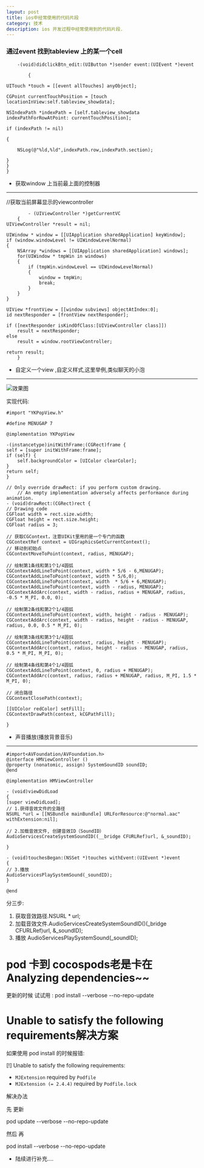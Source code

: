 ```yaml
---
layout: post
title: ios中经常使用的代码片段
category: 技术
description: ios 开发过程中经常使用到的代码片段.
---
```


### 通过event 找到tableview 上的某一个cell

    	-(void)didclickBtn_edit:(UIButton *)sender event:(UIEvent *)event

			{

    UITouch *touch = [[event allTouches] anyObject];

    CGPoint currentTouchPosition = [touch locationInView:self.tableview_showdata];

    NSIndexPath *indexPath = [self.tableview_showdata indexPathForRowAtPoint: currentTouchPosition];

    if (indexPath != nil)

    {

        NSLog(@"%ld,%ld",indexPath.row,indexPath.section);

    }
   	}
   	}
   	
* 获取window 上当前最上面的控制器
---
  		
//获取当前屏幕显示的viewcontroller
    
    	    - (UIViewController *)getCurrentVC
    	{
    UIViewController *result = nil;
     
    UIWindow * window = [[UIApplication sharedApplication] keyWindow];
    if (window.windowLevel != UIWindowLevelNormal)
    {
        NSArray *windows = [[UIApplication sharedApplication] windows];
        for(UIWindow * tmpWin in windows)
        {
            if (tmpWin.windowLevel == UIWindowLevelNormal)
            {
                window = tmpWin;
                break;
            }
        }
    }
     
    UIView *frontView = [[window subviews] objectAtIndex:0];
    id nextResponder = [frontView nextResponder];
     
    if ([nextResponder isKindOfClass:[UIViewController class]])
        result = nextResponder;
    else
        result = window.rootViewController;
     
    return result;
    	}


* 自定义一个view ,自定义样式,这里举例,类似聊天的小泡
---
![效果图](http://ww3.sinaimg.cn/large/7f5ba233gw1exmru8ng1jj20hq0vkdg6.jpg)

实现代码:
  	  	
	#import "YKPopView.h"

	#define MENUGAP 7
 
	@implementation YKPopView
 
	-(instancetype)initWithFrame:(CGRect)frame {
    self = [super initWithFrame:frame];
    if (self) {
        self.backgroundColor = [UIColor clearColor];
    }
    return self;
	}

	// Only override drawRect: if you perform custom drawing.
		// An empty implementation adversely affects performance during animation.
	- (void)drawRect:(CGRect)rect {
    // Drawing code
    CGFloat width = rect.size.width;
    CGFloat height = rect.size.height;
    CGFloat radius = 3;
     
    // 获取CGContext，注意UIKit里用的是一个专门的函数
    CGContextRef context = UIGraphicsGetCurrentContext();
    // 移动到初始点
    CGContextMoveToPoint(context, radius, MENUGAP);
     
    // 绘制第1条线和第1个1/4圆弧
    CGContextAddLineToPoint(context, width * 5/6 - 6,MENUGAP);
    CGContextAddLineToPoint(context, width * 5/6,0);
    CGContextAddLineToPoint(context, width  * 5/6 + 6,MENUGAP);
    CGContextAddLineToPoint(context, width - radius, MENUGAP);
    CGContextAddArc(context, width - radius, radius + MENUGAP, radius, -0.5 * M_PI, 0.0, 0);
     
    // 绘制第2条线和第2个1/4圆弧
    CGContextAddLineToPoint(context, width, height - radius - MENUGAP);
    CGContextAddArc(context, width - radius, height - radius - MENUGAP, radius, 0.0, 0.5 * M_PI, 0);
     
    // 绘制第3条线和第3个1/4圆弧
    CGContextAddLineToPoint(context, radius, height - MENUGAP);
    CGContextAddArc(context, radius, height - radius - MENUGAP, radius, 0.5 * M_PI, M_PI, 0);
     
    // 绘制第4条线和第4个1/4圆弧
    CGContextAddLineToPoint(context, 0, radius + MENUGAP);
    CGContextAddArc(context, radius, radius + MENUGAP, radius, M_PI, 1.5 * M_PI, 0);
     
    // 闭合路径
    CGContextClosePath(context);
     
    [[UIColor redColor] setFill];
    CGContextDrawPath(context, kCGPathFill);
 
	}
	
* 声音播放(播放背景音乐)
---
	#import<AVFoundation/AVFoundation.h>
	@interface HMViewController ()
	@property (nonatomic, assign) SystemSoundID soundID;
	@end

	@implementation HMViewController

	- (void)viewDidLoad
	{
    [super viewDidLoad];
    // 1.获得音效文件的全路径
    NSURL *url = [[NSBundle mainBundle] URLForResource:@"normal.aac" withExtension:nil];
    
    // 2.加载音效文件, 创建音效ID（SoundID）
    AudioServicesCreateSystemSoundID((__bridge CFURLRef)url, &_soundID);
    
	}

	- (void)touchesBegan:(NSSet *)touches withEvent:(UIEvent *)event
	{
    // 3.播放
    AudioServicesPlaySystemSound(_soundID);
	}

	@end


分三步:

1. 获取音效路径.NSURL * url;
2. 加载音效文件.AudioServicesCreateSystemSoundID()(_bridge CFURLRef)url, &_soundID);
3. 播放 AudioServicesPlaySystemSound(_soundID);



# pod 卡到  cocospods老是卡在Analyzing dependencies~~

更新的时候 试试用 :   pod install --verbose --no-repo-update 

# Unable to satisfy the following requirements解决方案

如果使用 pod install  的时候报错:

[!] Unable to satisfy the following requirements:


- `MJExtension` required by `Podfile`
- `MJExtension (= 2.4.4)` required by `Podfile.lock`


解决办法 

先 更新

pod update --verbose  --no-repo-update

然后 再

pod install --verbose --no-repo-update

* 陆续进行补充....
